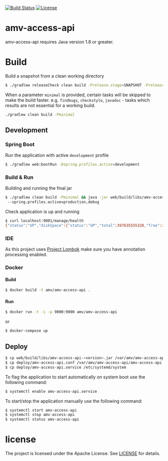 [![Build Status](https://travis-ci.org/amvnetworks/amv-access-api-poc.svg?branch=master)](https://travis-ci.org/amvnetworks/amv-access-api-poc)
[![License](https://img.shields.io/github/license/amvnetworks/amv-access-api-poc.svg?maxAge=2592000)](https://github.com/amvnetworks/amv-access-api-poc/blob/master/LICENSE)

amv-access-api
========

amv-access-api requires Java version 1.8 or greater.

# Build
Build a snapshot from a clean working directory
```bash
$ ./gradlew releaseCheck clean build -Prelease.stage=SNAPSHOT -Prelease.scope=patch
```

When a parameter `minimal` is provided, certain tasks will be skipped to make the build faster.
e.g. `findbugs`, `checkstyle`, `javadoc` - tasks which results are not essential for a working build.
```bash
./gradlew clean build -Pminimal
```
## Development
### Spring Boot
Run the application with active `development` profile
```bash
$ ./gradlew web:bootRun -Dspring.profiles.active=development
```

### Build & Run
Building and running the final jar
```bash
$ ./gradlew clean build -Pminimal && java -jar web/build/libs/amv-access-api-web-<version>.jar
 --spring.profiles.active=production,debug
```
Check application is up and running
```bash
$ curl localhost:9001/manage/health
{"status":"UP","diskSpace":{"status":"UP","total":397635555328,"free":328389529600,"threshold":10485760}}}
```

### IDE
As this project uses [Project Lombok](https://projectlombok.org/) make sure you have annotation processing enabled.

### Docker
#### Build
```bash
$ docker build -t amv/amv-access-api .
```
#### Run
```bash
$ docker run -t -i -p 9000:9000 amv/amv-access-api
```
or
```bash
$ docker-compose up
```


## Deploy
```bash
$ cp web/build/libs/amv-access-api-<version>.jar /var/amv/amv-access-api/amv-access-api.jar
$ cp deploy/amv-access-api.conf /var/amv/amv-access-api/amv-access-api.conf
$ cp deploy/amv-access-api.service /etc/systemd/system
```

To flag the application to start automatically on system boot use the following command:
```bash
$ systemctl enable amv-access-api.service
```

To start/stop the application manually use the following command:
```bash
$ systemctl start amv-access-api
$ systemctl stop amv-access-api
$ systemctl status amv-access-api
```

# license
The project is licensed under the Apache License. See [LICENSE](LICENSE) for details.